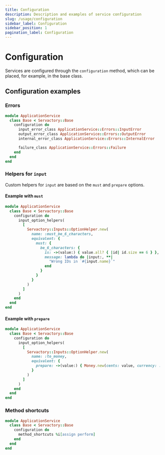 ```yaml
---
title: Configuration
description: Description and examples of service configuration
slug: /usage/configuration
sidebar_label: Configuration
sidebar_position: 1
pagination_label: Configuration
---
```


# Configuration

Services are configured through the `configuration` method, which can be placed, for example, in the base class.

## Configuration examples

### Errors

```ruby {4-6,8} title="app/services/application_service/base.rb"
module ApplicationService
  class Base < Servactory::Base
    configuration do
      input_error_class ApplicationService::Errors::InputError
      output_error_class ApplicationService::Errors::OutputError
      internal_error_class ApplicationService::Errors::InternalError

      failure_class ApplicationService::Errors::Failure
    end
  end
end
```

### Helpers for `input`

Custom helpers for `input` are based on the `must` and `prepare` options.

#### Example with `must`

```ruby {4-20} title="app/services/application_service/base.rb"
module ApplicationService
  class Base < Servactory::Base
    configuration do
      input_option_helpers(
        [
          Servactory::Inputs::OptionHelper.new(
            name: :must_be_6_characters,
            equivalent: {
              must: {
                be_6_characters: {
                  is: ->(value:) { value.all? { |id| id.size == 6 } },
                  message: lambda do |input:, **|
                    "Wrong IDs in `#{input.name}`"
                  end
                }
              }
            }
          )
        ]
      )
    end
  end
end
```

#### Example with `prepare`

```ruby {4-13} title="app/services/application_service/base.rb"
module ApplicationService
  class Base < Servactory::Base
    configuration do
      input_option_helpers(
        [
          Servactory::Inputs::OptionHelper.new(
            name: :to_money,
            equivalent: {
              prepare: ->(value:) { Money.new(cents: value, currency: :USD) }
            }
          )
        ]
      )
    end
  end
end
```

### Method shortcuts

```ruby {4} title="app/services/application_service/base.rb"
module ApplicationService
  class Base < Servactory::Base
    configuration do
      method_shortcuts %i[assign perform]
    end
  end
end
```
